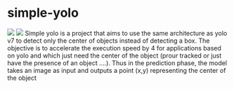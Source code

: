 # simple-yolo
<a href="#"><img src="https://img.shields.io/badge/Simple yolo V.1.0 Simple-yolo-blue.svg?logo=python&style=for-the-badge" /></a>
<a href="https://pytorch.org/"><img src="https://img.shields.io/badge/-v1.0-red.svg?logo=PyTorch&style=for-the-badge" /></a>
Simple yolo is a project that aims to use the same architecture as yolo v7 to detect only the center of objects instead of detecting a box.
The objective is to accelerate the execution speed by 4 for applications based on yolo and which just need the center of the object (prour tracked or just have the presence of an object ....). Thus in the prediction phase, the model takes an image as input and outputs a point (x,y) representing the center of the object
